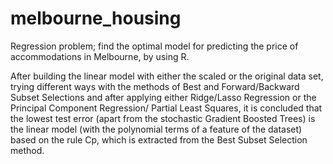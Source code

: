 # melbourne_housing
Regression problem; find the optimal model for predicting the price of accommodations in Melbourne, by using R.

After building the linear model with either the scaled or the original data set, trying different ways with the methods of Best and Forward/Backward Subset Selections and after applying either Ridge/Lasso Regression or the Principal Component Regression/ Partial Least Squares, it is concluded that the lowest test error (apart from the stochastic Gradient Boosted Trees) is the linear model (with the polynomial terms of a feature of the dataset) based on the rule Cp, which is extracted from the Best Subset Selection method.
